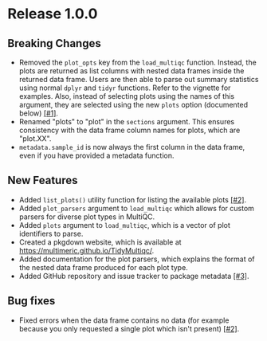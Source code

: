 # Release 1.0.0

## Breaking Changes

* Removed the `plot_opts` key from the `load_multiqc` function. Instead, the plots are returned as list columns with nested data frames inside the returned data frame. Users are then able to parse out summary statistics using normal `dplyr` and `tidyr` functions. Refer to the vignette for examples. Also, instead of selecting plots using the names of this argument, they are selected using the new `plots` option (documented below) [[#1]](https://github.com/multimeric/TidyMultiqc/issues/1).
* Renamed "plots" to "plot" in the `sections` argument. This ensures consistency with the data frame column names for plots, which are "plot.XX".
* `metadata.sample_id` is now always the first column in the data frame, even if you have provided a metadata function.

## New Features

* Added `list_plots()` utility function for listing the available plots [[#2]](https://github.com/multimeric/TidyMultiqc/issues/2).
* Added `plot_parsers` argument to `load_multiqc` which allows for custom parsers for diverse plot types in MultiQC.
* Added `plots` argument to `load_multiqc`, which is a vector of plot identifiers to parse.
* Created a pkgdown website, which is available at <https://multimeric.github.io/TidyMultiqc/>.
* Added documentation for the plot parsers, which explains the format of the nested data frame produced for each plot type.
* Added GitHub repository and issue tracker to package metadata [[#3]](https://github.com/multimeric/TidyMultiqc/issues/3).

## Bug fixes

* Fixed errors when the data frame contains no data (for example because you only requested a single plot which isn't present) [[#2]](https://github.com/multimeric/TidyMultiqc/issues/2).